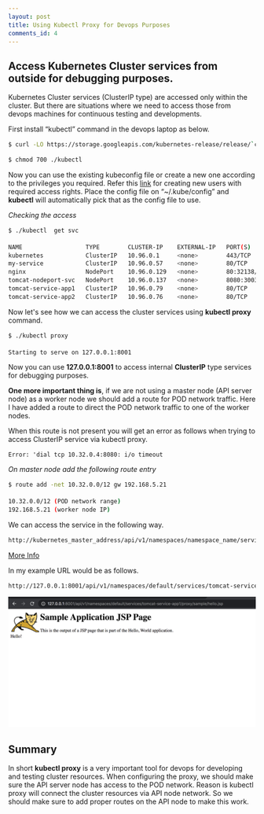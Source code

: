 ```yaml
---
layout: post
title: Using Kubectl Proxy for Devops Purposes
comments_id: 4
---
```



## Access Kubernetes Cluster services from outside for debugging purposes.

Kubernetes Cluster services (ClusterIP type) are accessed only within the cluster. But there are situations where we need to access those  from devops machines for continuous testing and developments.

First install “kubectl” command in the devops laptop as below.

```sh
$ curl -LO https://storage.googleapis.com/kubernetes-release/release/`curl -s https://storage.googleapis.com/kubernetes-release/release/stable.txt`/bin/linux/amd64/kubectl
```
```sh
$ chmod 700 ./kubectl
```

Now you can use the existing kubeconfig file or create a new one according to the privileges you required. Refer this [link](https://chakraya.com/2020/04/12/configure-rbac-in-kubernetes.html) for creating new users with required access rights. Place the config file on “~/.kube/config” and **kubectl** will automatically pick that as the config file to use.





*Checking the access*
```sh
$ ./kubectl  get svc

NAME                  TYPE        CLUSTER-IP    EXTERNAL-IP   PORT(S)          AGE
kubernetes            ClusterIP   10.96.0.1     <none>        443/TCP          5d13h
my-service            ClusterIP   10.96.0.57    <none>        80/TCP           5h24m
nginx                 NodePort    10.96.0.129   <none>        80:32138/TCP     6d8h
tomcat-nodeport-svc   NodePort    10.96.0.137   <none>        8080:30036/TCP   5d14h
tomcat-service-app1   ClusterIP   10.96.0.79    <none>        80/TCP           44h
tomcat-service-app2   ClusterIP   10.96.0.76    <none>        80/TCP           44h


```


Now let's see how we can access the cluster services using **kubectl proxy** command.

```sh
$ ./kubectl proxy

Starting to serve on 127.0.0.1:8001

```
Now you can use **127.0.0.1:8001** to access internal **ClusterIP** type services for debugging purposes.

**One more important thing is**, if we are not using a master node (API server node) as a worker node we should add a route for POD network traffic. Here I have added a route to direct the POD network traffic to one of the worker nodes.

When this route is not present you will get an error as follows when trying to access ClusterIP service via kubectl proxy.

```
Error: 'dial tcp 10.32.0.4:8080: i/o timeout

```



*On master node add the following route entry*
```sh
$ route add -net 10.32.0.0/12 gw 192.168.5.21

10.32.0.0/12 (POD network range)
192.168.5.21 (worker node IP)
```

We can access the service in the following way.

```sh
http://kubernetes_master_address/api/v1/namespaces/namespace_name/services/service_name[:port_name]/proxy
```
[More Info](https://kubernetes.io/docs/tasks/access-application-cluster/access-cluster/)

In my example URL would be as follows.

```sh
http://127.0.0.1:8001/api/v1/namespaces/default/services/tomcat-service-app1/proxy/sample/hello.jsp

```
<img src="/assets/images/kubectl-proxy-example.png" alt="">
	

## Summary

In short **kubectl proxy** is a very important tool for devops for developing and testing cluster resources. When configuring the proxy, we should make sure the API server node has access to the POD network. Reason is kubectl proxy will connect the cluster resources via API node network. So we should make sure to add proper routes on the API node to make this work.



